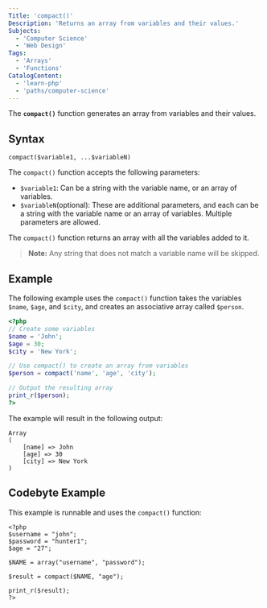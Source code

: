 ```yaml
---
Title: 'compact()'
Description: 'Returns an array from variables and their values.'
Subjects:
  - 'Computer Science'
  - 'Web Design'
Tags:
  - 'Arrays'
  - 'Functions'
CatalogContent:
  - 'learn-php'
  - 'paths/computer-science'
---
```


The **`compact()`** function generates an array from variables and their values.

## Syntax

```pseudo
compact($variable1, ...$variableN)
```

The `compact()` function accepts the following parameters:

- `$variable1`: Can be a string with the variable name, or an array of variables.
- `$variableN`(optional): These are additional parameters, and each can be a string with the variable name or an array of variables. Multiple parameters are allowed.

The `compact()` function returns an array with all the variables added to it.

> **Note:** Any string that does not match a variable name will be skipped.

## Example

The following example uses the `compact()` function takes the variables `$name`, `$age`, and `$city`, and creates an associative array called `$person`.

```php
<?php
// Create some variables
$name = 'John';
$age = 30;
$city = 'New York';

// Use compact() to create an array from variables
$person = compact('name', 'age', 'city');

// Output the resulting array
print_r($person);  
?>
```

The example will result in the following output:

```shell
Array
(
    [name] => John
    [age] => 30
    [city] => New York
)
```

## Codebyte Example

This example is runnable and uses the `compact()` function:

```codebyte/php
<?php
$username = "john";
$password = "hunter1";
$age = "27";
  
$NAME = array("username", "password");
  
$result = compact($NAME, "age");

print_r($result);
?>
```
